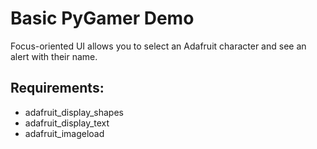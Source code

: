 # Basic PyGamer Demo

Focus-oriented UI allows you to select an Adafruit character and see an alert with their name.

## Requirements:

* adafruit_display_shapes
* adafruit_display_text
* adafruit_imageload

